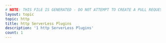 ```yaml
---
# NOTE: THIS FILE IS GENERATED - DO NOT ATTEMPT TO CREATE A PULL REQUEST TO UPDATE THE DATA. 
layout: topic
topic: http
title: http ServerLess Plugins
description: '1 http ServerLess Plugins'
count: 1
---
```

